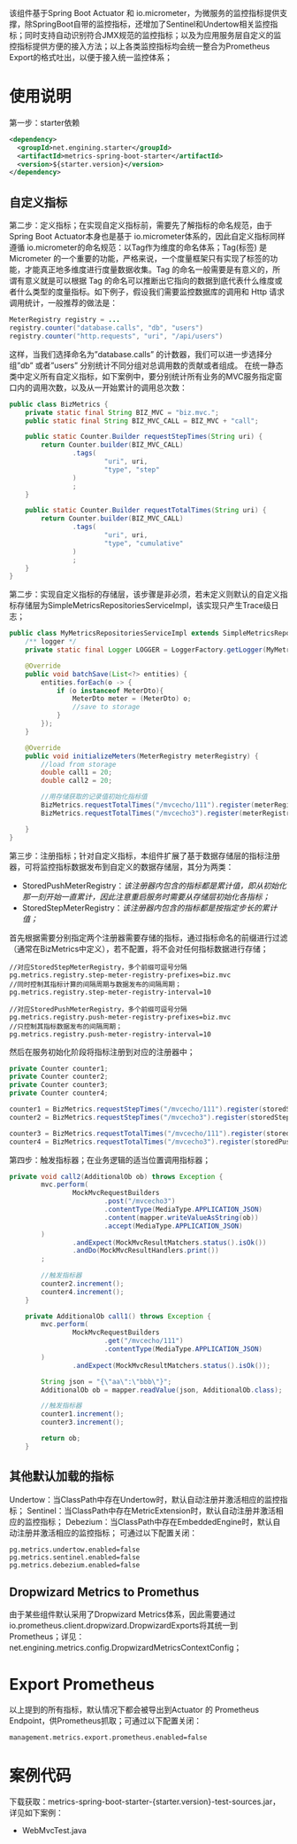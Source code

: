 该组件基于Spring Boot Actuator 和 io.micrometer，为微服务的监控指标提供支撑，除SpringBoot自带的监控指标，还增加了Sentinel和Undertow相关监控指标；同时支持自动识别符合JMX规范的监控指标；以及为应用服务层自定义的监控指标提供方便的接入方法；以上各类监控指标均会统一整合为Prometheus Export的格式吐出，以便于接入统一监控体系；
# 使用说明
第一步：starter依赖
```xml
<dependency>
  <groupId>net.engining.starter</groupId>
  <artifactId>metrics-spring-boot-starter</artifactId>
  <version>${starter.version}</version>
</dependency>
```
## 自定义指标
第二步：定义指标；在实现自定义指标前，需要先了解指标的命名规范，由于Spring Boot Actuator本身也是基于 io.micrometer体系的，因此自定义指标同样遵循 io.micrometer的命名规范：以Tag作为维度的命名体系；Tag(标签) 是 Micrometer 的一个重要的功能，严格来说，一个度量框架只有实现了标签的功能，才能真正地多维度进行度量数据收集。Tag 的命名一般需要是有意义的，所谓有意义就是可以根据 Tag 的命名可以推断出它指向的数据到底代表什么维度或者什么类型的度量指标。如下例子，假设我们需要监控数据库的调用和 Http 请求调用统计，一般推荐的做法是：
```java
MeterRegistry registry = ...
registry.counter("database.calls", "db", "users")
registry.counter("http.requests", "uri", "/api/users")
```
这样，当我们选择命名为”database.calls” 的计数器，我们可以进一步选择分组”db” 或者”users” 分别统计不同分组对总调用数的贡献或者组成。
在统一静态类中定义所有自定义指标，如下案例中，要分别统计所有业务的MVC服务指定窗口内的调用次数，以及从一开始累计的调用总次数：
```java
public class BizMetrics {
    private static final String BIZ_MVC = "biz.mvc.";
    public static final String BIZ_MVC_CALL = BIZ_MVC + "call";

    public static Counter.Builder requestStepTimes(String uri) {
        return Counter.builder(BIZ_MVC_CALL)
                .tags(
                        "uri", uri,
                        "type", "step"
                )
                ;
    }

    public static Counter.Builder requestTotalTimes(String uri) {
        return Counter.builder(BIZ_MVC_CALL)
                .tags(
                        "uri", uri,
                        "type", "cumulative"
                )
                ;
    }
}
```
第二步：实现自定义指标的存储层，该步骤是非必须，若未定义则默认的自定义指标存储层为SimpleMetricsRepositoriesServiceImpl，该实现只产生Trace级日志；
```java
public class MyMetricsRepositoriesServiceImpl extends SimpleMetricsRepositoriesServiceImpl {
    /** logger */
    private static final Logger LOGGER = LoggerFactory.getLogger(MyMetricsRepositoriesServiceImpl.class);

    @Override
    public void batchSave(List<?> entities) {
        entities.forEach(o -> {
            if (o instanceof MeterDto){
                MeterDto meter = (MeterDto) o;
                //save to storage
            }
        });
    }

    @Override
    public void initializeMeters(MeterRegistry meterRegistry) {
        //load from storage
        double call1 = 20;
        double call2 = 20;

        //用存储获取的记录值初始化指标值
        BizMetrics.requestTotalTimes("/mvcecho/111").register(meterRegistry).increment(call1);
        BizMetrics.requestTotalTimes("/mvcecho3").register(meterRegistry).increment(call2);

    }
}
```
第三步：注册指标；针对自定义指标，本组件扩展了基于数据存储层的指标注册器，可将监控指标数据发布到自定义的数据存储层，其分为两类：

- StoredPushMeterRegistry：_该注册器内包含的指标都是累计值，即从初始化那一刻开始一直累计，因此注意重启服务时需要从存储层初始化各指标；_
- StoredStepMeterRegistry：_该注册器内包含的指标都是按指定步长的累计值；_

首先根据需要分别指定两个注册器需要存储的指标，通过指标命名的前缀进行过滤（通常在BizMetrics中定义），若不配置，将不会对任何指标数据进行存储；
```
//对应StoredStepMeterRegistry，多个前缀可逗号分隔
pg.metrics.registry.step-meter-registry-prefixes=biz.mvc
//同时控制其指标计算的间隔周期与数据发布的间隔周期；
pg.metrics.registry.step-meter-registry-interval=10

//对应StoredPushMeterRegistry，多个前缀可逗号分隔
pg.metrics.registry.push-meter-registry-prefixes=biz.mvc
//只控制其指标数据发布的间隔周期；
pg.metrics.registry.push-meter-registry-interval=10
```
然后在服务初始化阶段将指标注册到对应的注册器中；
```java
private Counter counter1;
private Counter counter2;
private Counter counter3;
private Counter counter4;

counter1 = BizMetrics.requestStepTimes("/mvcecho/111").register(storedStepMeterRegistry);
counter2 = BizMetrics.requestStepTimes("/mvcecho3").register(storedStepMeterRegistry);

counter3 = BizMetrics.requestTotalTimes("/mvcecho/111").register(storedPushMeterRegistry);
counter4 = BizMetrics.requestTotalTimes("/mvcecho3").register(storedPushMeterRegistry);
```
第四步：触发指标器；在业务逻辑的适当位置调用指标器；
```java
private void call2(AdditionalOb ob) throws Exception {
        mvc.perform(
                MockMvcRequestBuilders
                        .post("/mvcecho3")
                        .contentType(MediaType.APPLICATION_JSON)
                        .content(mapper.writeValueAsString(ob))
                        .accept(MediaType.APPLICATION_JSON)
        )
                .andExpect(MockMvcResultMatchers.status().isOk())
                .andDo(MockMvcResultHandlers.print())
        ;
        
        //触发指标器
        counter2.increment();
        counter4.increment();
    }

    private AdditionalOb call1() throws Exception {
        mvc.perform(
                MockMvcRequestBuilders
                        .get("/mvcecho/111")
                        .contentType(MediaType.APPLICATION_JSON)
        )
                .andExpect(MockMvcResultMatchers.status().isOk());

        String json = "{\"aa\":\"bbb\"}";
        AdditionalOb ob = mapper.readValue(json, AdditionalOb.class);

        //触发指标器
        counter1.increment();
        counter3.increment();

        return ob;
    }
```
## 其他默认加载的指标
Undertow：当ClassPath中存在Undertow时，默认自动注册并激活相应的监控指标；
Sentinel：当ClassPath中存在MetricExtension时，默认自动注册并激活相应的监控指标；
Debezium：当ClassPath中存在EmbeddedEngine时，默认自动注册并激活相应的监控指标；
可通过以下配置关闭：
```
pg.metrics.undertow.enabled=false
pg.metrics.sentinel.enabled=false
pg.metrics.debezium.enabled=false
```
## Dropwizard Metrics to Promethus
由于某些组件默认采用了Dropwizard Metrics体系，因此需要通过io.prometheus.client.dropwizard.DropwizardExports将其统一到Prometheus；详见：net.engining.metrics.config.DropwizardMetricsContextConfig；
# Export Prometheus
以上提到的所有指标，默认情况下都会被导出到Actuator 的 Prometheus Endpoint，供Prometheus抓取；可通过以下配置关闭：
```
management.metrics.export.prometheus.enabled=false
```
# 案例代码
下载获取：metrics-spring-boot-starter-{starter.version}-test-sources.jar，详见如下案例：

- WebMvcTest.java
